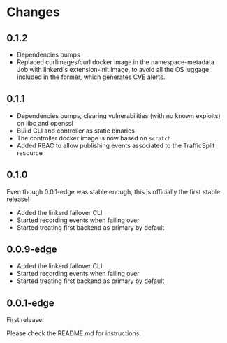 # Changes

## 0.1.2

- Dependencies bumps
- Replaced curlimages/curl docker image in the namespace-metadata Job with
  linkerd's extension-init image, to avoid all the OS luggage included in the
  former, which generates CVE alerts.

## 0.1.1

- Dependencies bumps, clearing vulnerabilities (with no known exploits) on libc
  and openssl
- Build CLI and controller as static binaries
- The controller docker image is now based on `scratch`
- Added RBAC to allow publishing events associated to the TrafficSplit resource

## 0.1.0

Even though 0.0.1-edge was stable enough, this is officially the first stable
release!

- Added the linkerd failover CLI
- Started recording events when failing over
- Started treating first backend as primary by default

## 0.0.9-edge

- Added the linkerd failover CLI
- Started recording events when failing over
- Started treating first backend as primary by default

## 0.0.1-edge

First release!

Please check the README.md for instructions.
